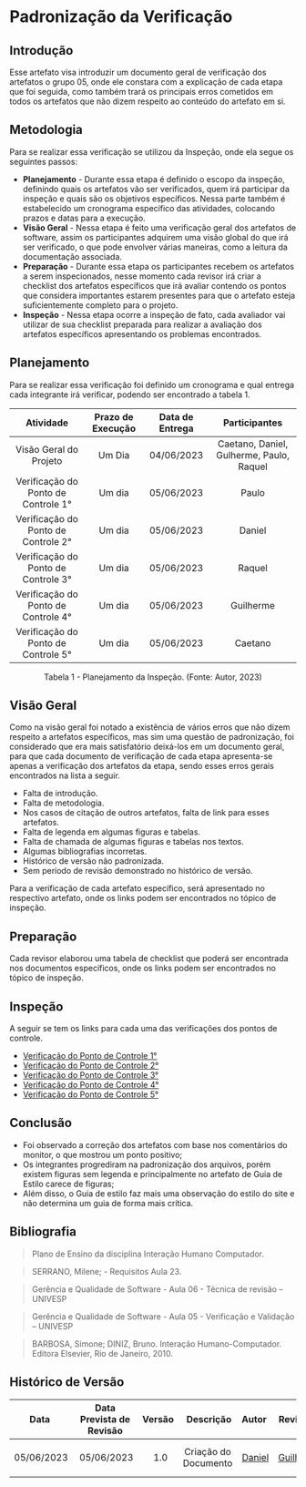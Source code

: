 # Padronização da Verificação

## Introdução
Esse artefato visa introduzir um documento geral de verificação dos artefatos o grupo 05, onde ele constara com a explicação de cada etapa que foi seguida, como também trará os principais erros cometidos em todos os artefatos que não dizem respeito ao conteúdo do artefato em si.

## Metodologia
Para se realizar essa verificação se utilizou da Inspeção, onde ela segue os seguintes passos:

* **Planejamento** - Durante essa etapa é definido o escopo da inspeção, definindo quais os artefatos vão ser verificados, quem irá participar da inspeção e quais são os objetivos específicos. Nessa parte também é estabelecido um cronograma específico das atividades, colocando prazos e datas para a execução.
* **Visão Geral** - Nessa etapa é feito uma verificação geral dos artefatos de software, assim os participantes adquirem uma visão global do que irá ser verificado, o que pode envolver várias maneiras, como a leitura da documentação associada.
* **Preparação** - Durante essa etapa os participantes recebem os artefatos a serem inspecionados, nesse momento cada revisor irá criar a checklist dos artefatos específicos que irá avaliar contendo os pontos que considera importantes estarem presentes para que o artefato esteja suficientemente completo para o projeto.
* **Inspeção** - Nessa etapa ocorre a inspeção de fato, cada avaliador vai utilizar de sua checklist preparada para realizar a avaliação dos artefatos específicos apresentando os problemas encontrados.

## Planejamento
Para se realizar essa verificação foi definido um cronograma e qual entrega cada integrante irá verificar, podendo ser encontrado a tabela 1.

<center>

| Atividade | Prazo de Execução | Data de Entrega | Participantes |
|:---------:|:-----------------:|:---------------:|:-------------:|
| Visão Geral do Projeto | Um Dia | 04/06/2023 | Caetano, Daniel, Gulherme, Paulo, Raquel |
| Verificação do Ponto de Controle 1° | Um dia | 05/06/2023 | Paulo |
| Verificação do Ponto de Controle 2° | Um dia | 05/06/2023 | Daniel |
| Verificação do Ponto de Controle 3° | Um dia | 05/06/2023 | Raquel |
| Verificação do Ponto de Controle 4° | Um dia | 05/06/2023 | Guilherme |
| Verificação do Ponto de Controle 5° | Um dia | 05/06/2023 | Caetano |

<p>Tabela 1 - Planejamento da Inspeção. (Fonte: Autor, 2023)</p>

</center>

## Visão Geral
Como na visão geral foi notado a existência de vários erros que não dizem respeito a artefatos específicos, mas sim uma questão de padronização, foi considerado que era mais satisfatório deixá-los em um documento geral, para que cada documento de verificação de cada etapa apresenta-se apenas a verificação dos artefatos da etapa, sendo esses erros gerais encontrados na lista a seguir.

* Falta de introdução.
* Falta de metodologia.
* Nos casos de citação de outros artefatos, falta de link para esses artefatos.
* Falta de legenda em algumas figuras e tabelas.
* Falta de chamada de algumas figuras e tabelas nos textos.
* Algumas bibliografias incorretas.
* Histórico de versão não padronizada.
* Sem período de revisão demonstrado no histórico de versão.

Para a verificação de cada artefato específico, será apresentado no respectivo artefato, onde os links podem ser encontrados no tópico de inspeção.

## Preparação
Cada revisor elaborou uma tabela de checklist que poderá ser encontrada nos documentos específicos, onde os links podem ser encontrados no tópico de inspeção.

## Inspeção
A seguir se tem os links para cada uma das verificações dos pontos de controle.

* [Verificação do Ponto de Controle 1°](ponto1.md)
* [Verificação do Ponto de Controle 2°](ponto2.md)
* [Verificação do Ponto de Controle 3°](ponto3.md)
* [Verificação do Ponto de Controle 4°](ponto4.md)
* [Verificação do Ponto de Controle 5°](ponto5.md)

## Conclusão 
- Foi observado a correção dos artefatos com base nos comentários do monitor, o que mostrou um ponto positivo; 
- Os integrantes progrediram na padronização dos arquivos, porém existem figuras sem legenda e principalmente no artefato de Guia de Estilo carece de figuras; 
- Além disso, o Guia de estilo faz mais uma observação do estilo do site e não determina um guia de forma mais crítica.

## Bibliografia

> Plano de Ensino da disciplina Interação Humano Computador.

> SERRANO, Milene; - Requisitos Aula 23.
 
> Gerência e Qualidade de Software - Aula 06 - Técnica de revisão – UNIVESP
 
> Gerência e Qualidade de Software - Aula 05 - Verificação e Validação – UNIVESP
  
> BARBOSA, Simone; DINIZ, Bruno. Interação Humano-Computador. Editora Elsevier, Rio de Janeiro, 2010.

## Histórico de Versão

|    Data    | Data Prevista de Revisão | Versão |      Descrição       |                    Autor                     |                      Revisor                       |
| :--------: | :----------------------: | :----: | :------------------: | :------------------------------------------: | :------------------------------------------------: |
| 05/06/2023 |        05/06/2023        |   1.0  | Criação do Documento | [Daniel](https://github.com/daniel-de-sousa) | [Guilherme](https://github.com/guilhermekishimoto) |